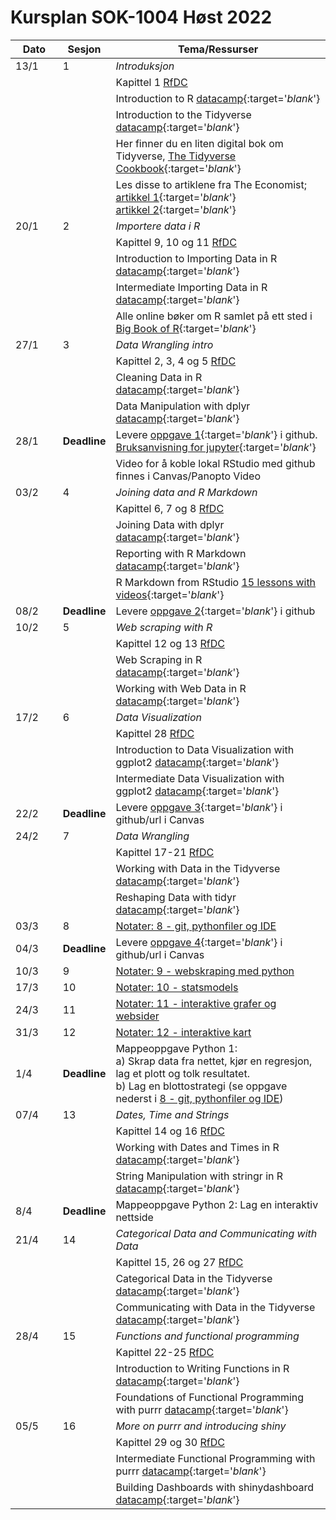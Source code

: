# Kursplan SOK-1004 Høst 2022

| Dato <img width=80/>  | Sesjon  |  Tema/Ressurser <img width=200/>  |
|-----------------------|---------|-----------------------------------| 
| 13/1  | 1  |  *Introduksjon* | 
| | | Kapittel 1 [RfDC](https://r4ds.had.co.nz/) | 
| | | Introduction to R [datacamp](https://app.datacamp.com/learn/courses/free-introduction-to-r){:target='_blank_'} |
| | | Introduction to the Tidyverse [datacamp](https://app.datacamp.com/learn/courses/introduction-to-the-tidyverse){:target='_blank_'} |
| | | Her finner du en liten digital bok om Tidyverse, [The Tidyverse Cookbook](https://rstudio-education.github.io/tidyverse-cookbook/){:target='_blank_'} |
| | | Les disse to artiklene fra The Economist; [artikkel 1](https://uit.instructure.com/files/1703066/download?download_frd=1){:target='_blank_'}<br />[artikkel 2](https://uit.instructure.com/files/1703065/download?download_frd=1){:target='_blank_'} |
| 20/1 | 2 | *Importere data i R* |
| | | Kapittel 9, 10 og 11 [RfDC](https://r4ds.had.co.nz/) |
| | | Introduction to Importing Data in R [datacamp](https://app.datacamp.com/learn/courses/importing-data-in-r-part-1){:target='_blank_'} |
| | | Intermediate Importing Data in R [datacamp](https://app.datacamp.com/learn/courses/importing-data-in-r-part-2){:target='_blank_'} |
| | | Alle online bøker om R samlet på ett sted i [Big Book of R](https://www.bigbookofr.com/index.html){:target='_blank_'} | 
| 27/1 | 3 | *Data Wrangling intro* |
| | | Kapittel 2, 3, 4 og 5 [RfDC](https://r4ds.had.co.nz/) |
| | | Cleaning Data in R [datacamp](https://app.datacamp.com/learn/courses/cleaning-data-in-r){:target='_blank_'} |
| | | Data Manipulation with dplyr [datacamp](https://app.datacamp.com/learn/courses/data-manipulation-with-dplyr){:target='_blank_'} |
| 28/1 | **Deadline** | Levere [oppgave 1](https://docs.google.com/document/d/e/2PACX-1vQR9E7QSVC5tN-abmXN1MW3r2f2NqC1C6mt3Oj_MnS5k52WNjKF_83_ws6qBLR0Zkf-tUSqmOCIIhX3/pub){:target='_blank_'} i github. [Bruksanvisning for jupyter](https://uit-sok-1005-v22.github.io/levere_github_jupyter){:target='_blank_'} |
|      |              | Video for å koble lokal RStudio med github finnes i Canvas/Panopto Video | 
| 03/2 | 4 | *Joining data and R Markdown* |
| | | Kapittel 6, 7 og 8 [RfDC](https://r4ds.had.co.nz/) |
|      |   | Joining Data with dplyr [datacamp](https://app.datacamp.com/learn/courses/joining-data-with-dplyr){:target='_blank_'} |
|      |   | Reporting with R Markdown [datacamp](https://app.datacamp.com/learn/courses/reporting-with-rmarkdown){:target='_blank_'} |
|      |   | R Markdown from RStudio [15 lessons with videos](https://rmarkdown.rstudio.com/lesson-1.html){:target='_blank_'} |
| 08/2 | **Deadline** | Levere [oppgave 2](https://docs.google.com/document/d/e/2PACX-1vSnjNmJKj3q4GOTMWDg99hAwou9hxhYjsg5blfNIvAZRbOwGyjHSz3NkNUApIaIqJnREd99iMVqSKGj/pub){:target='_blank_'} i github |
| 10/2 | 5 | *Web scraping with R* |
| | | Kapittel 12 og 13 [RfDC](https://r4ds.had.co.nz/) |
|      |   | Web Scraping in R [datacamp](https://app.datacamp.com/learn/courses/web-scraping-in-r){:target='_blank_'} |
|      |   | Working with Web Data in R [datacamp](https://app.datacamp.com/learn/courses/working-with-web-data-in-r){:target='_blank_'} |
| 17/2 | 6 | *Data Visualization*  |
|      |   | Kapittel 28 [RfDC](https://r4ds.had.co.nz/) |
|      |   | Introduction to Data Visualization with ggplot2 [datacamp](https://app.datacamp.com/learn/courses/data-visualization-with-ggplot2-1){:target='_blank_'} |
|      |   | Intermediate Data Visualization with ggplot2 [datacamp](https://app.datacamp.com/learn/courses/data-visualization-with-ggplot2-2){:target='_blank_'} |
| 22/2 | **Deadline** | Levere [oppgave 3](https://docs.google.com/document/d/e/2PACX-1vReuQ2hAD1YGu3PdPYFdpfnZ8quElC8zQwL2jj8LHXEvDGy_VgxjHzKObJlmhap6rtPZwTmnarh9TXd/pub){:target='_blank_'} i github/url i Canvas |
| 24/2 | 7 | *Data Wrangling* |
|      |   | Kapittel 17-21 [RfDC](https://r4ds.had.co.nz/) |
| | | Working with Data in the Tidyverse [datacamp](https://app.datacamp.com/learn/courses/working-with-data-in-the-tidyverse){:target='_blank_'} |
| | | Reshaping Data with tidyr [datacamp](https://app.datacamp.com/learn/courses/data-visualization-with-ggplot2-2){:target='_blank_'} |
| 03/3 | 8 | [Notater: 8 - git, pythonfiler og IDE](https://espensirnes.github.io/notebooks/html/8%20-%20git,%20pythonfiler%20og%20IDE.html)  | 
| 04/3 | **Deadline** | Levere [oppgave 4](https://uit.instructure.com/courses/25562/assignments/70662){:target='_blank_'} i github/url i Canvas |
| 10/3 | 9 |  [Notater: 9 - webskraping med python](https://espensirnes.github.io/notebooks/html/9%20-%20webskraping%20med%20python.html)  |
| 17/3 | 10 | [Notater: 10 - statsmodels](https://espensirnes.github.io/notebooks/html/10%20-%20statsmodels.html)  |
| 24/3 | 11 | [Notater: 11 - interaktive grafer og websider](https://espensirnes.github.io/notebooks/html/11%20-%20interaktive%20grafer%20og%20websider.html)  |
| 31/3 | 12 | [Notater: 12 - interaktive kart](https://espensirnes.github.io/notebooks/html/12%20-%20interaktive%20kart.html)  |
| 1/4 | **Deadline**  | Mappeoppgave Python 1: <br>a) Skrap data fra nettet, kjør en regresjon, lag et plott og tolk resultatet. <br>b) Lag en blottostrategi (se oppgave nederst i [8 - git, pythonfiler og IDE](https://espensirnes.github.io/notebooks/html/8%20-%20git,%20pythonfiler%20og%20IDE.html)) |
| 07/4 | 13 | *Dates, Time and Strings* |
|      |   | Kapittel 14 og 16 [RfDC](https://r4ds.had.co.nz/) |
|      |   | Working with Dates and Times in R [datacamp](https://app.datacamp.com/learn/courses/working-with-dates-and-times-in-r){:target='_blank_'} |
|      |   | String Manipulation with stringr in R [datacamp](https://app.datacamp.com/learn/courses/string-manipulation-with-stringr-in-r){:target='_blank_'} |
| 8/4  | **Deadline** | Mappeoppgave Python 2: Lag en interaktiv nettside  |
| 21/4 | 14 | *Categorical Data and Communicating with Data* |
|      |   | Kapittel 15, 26 og 27 [RfDC](https://r4ds.had.co.nz/) |
|  |  | Categorical Data in the Tidyverse [datacamp](https://app.datacamp.com/learn/courses/categorical-data-in-the-tidyverse){:target='_blank_'} |
|  |  | Communicating with Data in the Tidyverse [datacamp](https://app.datacamp.com/learn/courses/communicating-with-data-in-the-tidyverse){:target='_blank_'} |
| 28/4 | 15 | *Functions and functional programming* |
|      |    | Kapittel 22-25 [RfDC](https://r4ds.had.co.nz/) |
|  |  | Introduction to Writing Functions in R [datacamp](https://app.datacamp.com/learn/courses/introduction-to-writing-functions-in-r){:target='_blank_'} |   
| | | Foundations of Functional Programming with purrr [datacamp](https://app.datacamp.com/learn/courses/foundations-of-functional-programming-with-purrr){:target='_blank_'} |   
| 05/5 | 16 | *More on purrr and introducing shiny* |
|      |   | Kapittel 29 og 30 [RfDC](https://r4ds.had.co.nz/) |
|  |  | Intermediate Functional Programming with purrr [datacamp](https://app.datacamp.com/learn/courses/intermediate-functional-programming-with-purrr){:target='_blank_'} |   
|  |  | Building Dashboards with shinydashboard [datacamp](https://app.datacamp.com/learn/courses/building-dashboards-with-shinydashboard){:target='_blank_'} |   
